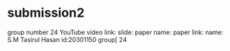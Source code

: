 # submission2
group number 24
YouTube video link:
slide:
paper name:
paper link:
name: S.M Tasirul Hasan id:20301150 group[ 24
